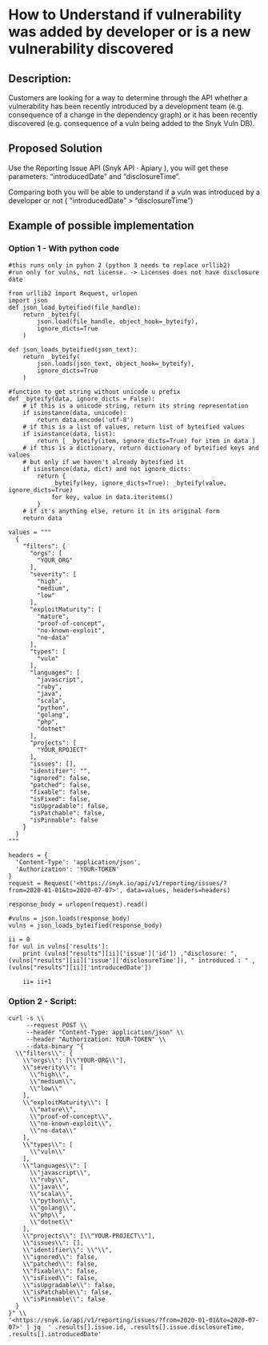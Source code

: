 # How to Understand if vulnerability was added by developer or is a new vulnerability discovered

## Description:
Customers are looking for a way to determine through the API whether a vulnerability has been recently introduced by a development team (e.g. consequence of a change in the dependency graph) or it has been recently discovered (e.g. consequence of a vuln being added to the Snyk Vuln DB).

## Proposed Solution
Use the Reporting Issue API (Snyk API · Apiary ), you will get these parameters: “introducedDate” and “disclosureTime”.

Comparing both you will be able to understand if a vuln was introduced by a developer or not ( "introducedDate” > “disclosureTime”)

## Example of possible implementation
### Option 1 - With python code

```
#this runs only in pyhon 2 (python 3 needs to replace urllib2)
#run only for vulns, not license. -> Licenses does not have disclosure date

from urllib2 import Request, urlopen
import json
def json_load_byteified(file_handle):
    return _byteify(
        json.load(file_handle, object_hook=_byteify),
        ignore_dicts=True
    )

def json_loads_byteified(json_text):
    return _byteify(
        json.loads(json_text, object_hook=_byteify),
        ignore_dicts=True
    )

#function to get string without unicode u prefix
def _byteify(data, ignore_dicts = False):
    # if this is a unicode string, return its string representation
    if isinstance(data, unicode):
        return data.encode('utf-8')
    # if this is a list of values, return list of byteified values
    if isinstance(data, list):
        return [ _byteify(item, ignore_dicts=True) for item in data ]
    # if this is a dictionary, return dictionary of byteified keys and values
    # but only if we haven't already byteified it
    if isinstance(data, dict) and not ignore_dicts:
        return {
            _byteify(key, ignore_dicts=True): _byteify(value, ignore_dicts=True)
            for key, value in data.iteritems()
        }
    # if it's anything else, return it in its original form
    return data

values = """
  {
    "filters": {
      "orgs": [
        "YOUR_ORG"
      ],
      "severity": [
        "high",
        "medium",
        "low"
      ],
      "exploitMaturity": [
        "mature",
        "proof-of-concept",
        "no-known-exploit",
        "no-data"
      ],
      "types": [
        "vuln"
      ],
      "languages": [
        "javascript",
        "ruby",
        "java",
        "scala",
        "python",
        "golang",
        "php",
        "dotnet"
      ],
      "projects": [
        "YOUR_RPOJECT"
      ],
      "issues": [],
      "identifier": "",
      "ignored": false,
      "patched": false,
      "fixable": false,
      "isFixed": false,
      "isUpgradable": false,
      "isPatchable": false,
      "isPinnable": false
    }
  }
"""

headers = {
  'Content-Type': 'application/json',
  'Authorization': 'YOUR-TOKEN'
}
request = Request('<https://snyk.io/api/v1/reporting/issues/?from=2020-01-01&to=2020-07-07>', data=values, headers=headers)

response_body = urlopen(request).read()

#vulns = json.loads(response_body)
vulns = json_loads_byteified(response_body)

ii = 0
for vul in vulns['results']:
    print (vulns["results"][ii]['issue']['id']) ,"disclosure: ", (vulns["results"][ii]['issue']['disclosureTime']), " introduced : " ,(vulns["results"][ii]['introducedDate'])

    ii= ii+1
```

### Option 2 - Script:

```
curl -s \\
     --request POST \\
     --header "Content-Type: application/json" \\
     --header "Authorization: YOUR-TOKEN" \\
     --data-binary "{
  \\"filters\\": {
    \\"orgs\\": [\\"YOUR-ORG\\"],
    \\"severity\\": [
      \\"high\\",
      \\"medium\\",
      \\"low\\"
    ],
    \\"exploitMaturity\\": [
      \\"mature\\",
      \\"proof-of-concept\\",
      \\"no-known-exploit\\",
      \\"no-data\\"
    ],
    \\"types\\": [
      \\"vuln\\"
    ],
    \\"languages\\": [
      \\"javascript\\",
      \\"ruby\\",
      \\"java\\",
      \\"scala\\",
      \\"python\\",
      \\"golang\\",
      \\"php\\",
      \\"dotnet\\"
    ],
    \\"projects\\": [\\"YOUR-PROJECT\\"],
    \\"issues\\": [],
    \\"identifier\\": \\"\\",
    \\"ignored\\": false,
    \\"patched\\": false,
    \\"fixable\\": false,
    \\"isFixed\\": false,
    \\"isUpgradable\\": false,
    \\"isPatchable\\": false,
    \\"isPinnable\\": false
  }
}" \\
'<https://snyk.io/api/v1/reporting/issues/?from=2020-01-01&to=2020-07-07>' | jq  ' .results[].issue.id, .results[].issue.disclosureTime, .results[].introducedDate'
```

